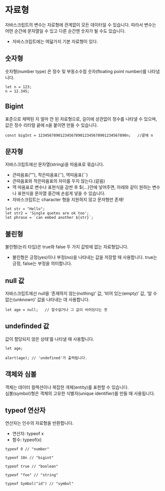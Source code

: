 # 자료형
자바스크립트의 변수는 자료형에 관계없이 모든 데이터일 수 있습니다. 따라서 변수는 어떤 순간에 문자열일 수 있고 다른 순간엔 숫자가 될 수도 있습니다.
- 자바스크립트에는 여덟가지 기본 자료형이 있다.

## 숫자형
숫자형(number type) 은 정수 및 부동소수점 숫자(floating point number)를 나타냅니다.
```
let n = 123;
n = 12.345;
```

## Bigint
표준으로 채택된 지 얼마 안 된 자료형으로, 길이에 상관없이 정수를 나타낼 수 있으며, 값은 정수 리터럴 끝에 n을 붙이면 만들 수 있습니다.
```
const bigInt = 1234567890123456789012345678901234567890n;   //끝에 n

```

## 문자형
자바스크립트에선 문자열(string)을 따옴표로 묶습니다.
- 큰따옴표(""), 작은따옴표(''), 역따옴표(``) 
- 큰따옴표와 작은따옴표의 차이를 두지 않는다.(같음)
- 역 따옴표로 변수나 표현식을 감싼 후 ${…}안에 넣어주면, 아래와 같이 원하는 변수나 표현식을 문자열 중간에 손쉽게 넣을 수 있습니다.
- 자바스크립트는 character 형을 지원하지 않고 문자형만 존재!
```
let str = "Hello";
let str2 = 'Single quotes are ok too';
let phrase = `can embed another ${str}`;
```

## 불린형
불린형(논리 타입)은 true와 false 두 가지 값밖에 없는 자료형입니다.
 - 불린형은 긍정(yes)이나 부정(no)을 나타내는 값을 저장할 때 사용합니다. true는 긍정, false는 부정을 의미합니다.

## null 값
자바스크립트에선 null을 ‘존재하지 않는(nothing)’ 값, ‘비어 있는(empty)’ 값, ‘알 수 없는(unknown)’ 값을 나타내는 데 사용합니다.
```
let age = null;   // 알수없거나 그 값이 비어있다는 뜻
```

## undefinded 값
값이 할당되지 않은 상태’를 나타낼 때 사용합니다.
```
let age;

alert(age); // 'undefined'가 출력됩니다.
```

## 객체와 심볼
객체는 데이터 컬렉션이나 복잡한 개체(entity)를 표현할 수 있습니다.<br>
심볼(symbol)형은 객체의 고유한 식별자(unique identifier)를 만들 때 사용됩니다.

## typeof 연산자
연산자는 인수의 자료형을 반환합니다.
 - 연산자: typeof x
 - 함수: typeof(x)
 ```
 typeof 0 // "number"

typeof 10n // "bigint"

typeof true // "boolean"

typeof "foo" // "string"

typeof Symbol("id") // "symbol"
 ```

 